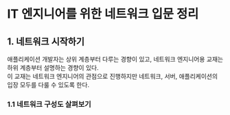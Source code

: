# IT 엔지니어를 위한 네트워크 입문 정리
## 1. 네트워크 시작하기
애플리케이션 개발자는 상위 계층부터 다루는 경향이 있고, 네트워크 엔지니어용 교재는 하위 계층부터 설명하는 경향이 있다.</br>
이 교재는 네트워크 엔지니어의 관점으로 진행하지만 네트워크, 서버, 애플리케이션의 입장 모두를 다룰 수 있도록 한다.
### 1.1 네트워크 구성도 살펴보기
